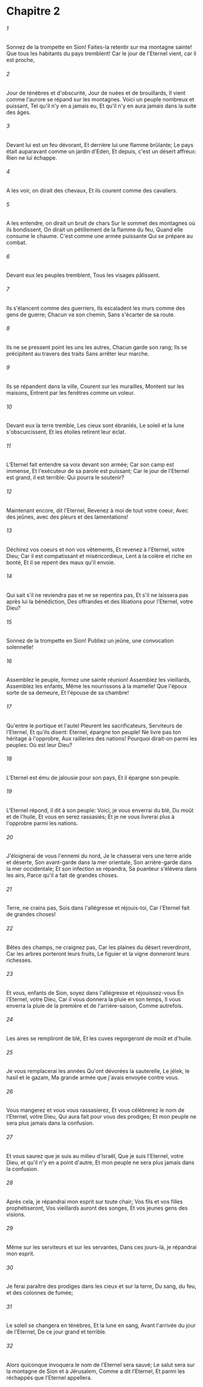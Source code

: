 # Chapitre 2

###### 1
Sonnez de la trompette en Sion! Faites-la retentir sur ma montagne sainte! Que tous les habitants du pays tremblent! Car le jour de l'Eternel vient, car il est proche,
###### 2
Jour de ténèbres et d'obscurité, Jour de nuées et de brouillards, Il vient comme l'aurore se répand sur les montagnes. Voici un peuple nombreux et puissant, Tel qu'il n'y en a jamais eu, Et qu'il n'y en aura jamais dans la suite des âges.
###### 3
Devant lui est un feu dévorant, Et derrière lui une flamme brûlante; Le pays était auparavant comme un jardin d'Eden, Et depuis, c'est un désert affreux: Rien ne lui échappe.
###### 4
A les voir, on dirait des chevaux, Et ils courent comme des cavaliers.
###### 5
A les entendre, on dirait un bruit de chars Sur le sommet des montagnes où ils bondissent, On dirait un pétillement de la flamme du feu, Quand elle consume le chaume. C'est comme une armée puissante Qui se prépare au combat.
###### 6
Devant eux les peuples tremblent, Tous les visages pâlissent.
###### 7
Ils s'élancent comme des guerriers, Ils escaladent les murs comme des gens de guerre; Chacun va son chemin, Sans s'écarter de sa route.
###### 8
Ils ne se pressent point les uns les autres, Chacun garde son rang; Ils se précipitent au travers des traits Sans arrêter leur marche.
###### 9
Ils se répandent dans la ville, Courent sur les murailles, Montent sur les maisons, Entrent par les fenêtres comme un voleur.
###### 10
Devant eux la terre tremble, Les cieux sont ébranlés, Le soleil et la lune s'obscurcissent, Et les étoiles retirent leur éclat.
###### 11
L'Eternel fait entendre sa voix devant son armée; Car son camp est immense, Et l'exécuteur de sa parole est puissant; Car le jour de l'Eternel est grand, il est terrible: Qui pourra le soutenir?
###### 12
Maintenant encore, dit l'Eternel, Revenez à moi de tout votre coeur, Avec des jeûnes, avec des pleurs et des lamentations!
###### 13
Déchirez vos coeurs et non vos vêtements, Et revenez à l'Eternel, votre Dieu; Car il est compatissant et miséricordieux, Lent à la colère et riche en bonté, Et il se repent des maux qu'il envoie.
###### 14
Qui sait s'il ne reviendra pas et ne se repentira pas, Et s'il ne laissera pas après lui la bénédiction, Des offrandes et des libations pour l'Eternel, votre Dieu?
###### 15
Sonnez de la trompette en Sion! Publiez un jeûne, une convocation solennelle!
###### 16
Assemblez le peuple, formez une sainte réunion! Assemblez les vieillards, Assemblez les enfants, Même les nourrissons à la mamelle! Que l'époux sorte de sa demeure, Et l'épouse de sa chambre!
###### 17
Qu'entre le portique et l'autel Pleurent les sacrificateurs, Serviteurs de l'Eternel, Et qu'ils disent: Eternel, épargne ton peuple! Ne livre pas ton héritage à l'opprobre, Aux railleries des nations! Pourquoi dirait-on parmi les peuples: Où est leur Dieu?
###### 18
L'Eternel est ému de jalousie pour son pays, Et il épargne son peuple.
###### 19
L'Eternel répond, il dit à son peuple: Voici, je vous enverrai du blé, Du moût et de l'huile, Et vous en serez rassasiés; Et je ne vous livrerai plus à l'opprobre parmi les nations.
###### 20
J'éloignerai de vous l'ennemi du nord, Je le chasserai vers une terre aride et déserte, Son avant-garde dans la mer orientale, Son arrière-garde dans la mer occidentale; Et son infection se répandra, Sa puanteur s'élèvera dans les airs, Parce qu'il a fait de grandes choses.
###### 21
Terre, ne crains pas, Sois dans l'allégresse et réjouis-toi, Car l'Eternel fait de grandes choses!
###### 22
Bêtes des champs, ne craignez pas, Car les plaines du désert reverdiront, Car les arbres porteront leurs fruits, Le figuier et la vigne donneront leurs richesses.
###### 23
Et vous, enfants de Sion, soyez dans l'allégresse et réjouissez-vous En l'Eternel, votre Dieu, Car il vous donnera la pluie en son temps, Il vous enverra la pluie de la première et de l'arrière-saison, Comme autrefois.
###### 24
Les aires se rempliront de blé, Et les cuves regorgeront de moût et d'huile.
###### 25
Je vous remplacerai les années Qu'ont dévorées la sauterelle, Le jélek, le hasil et le gazam, Ma grande armée que j'avais envoyée contre vous.
###### 26
Vous mangerez et vous vous rassasierez, Et vous célébrerez le nom de l'Eternel, votre Dieu, Qui aura fait pour vous des prodiges; Et mon peuple ne sera plus jamais dans la confusion.
###### 27
Et vous saurez que je suis au milieu d'Israël, Que je suis l'Eternel, votre Dieu, et qu'il n'y en a point d'autre, Et mon peuple ne sera plus jamais dans la confusion.
###### 28
Après cela, je répandrai mon esprit sur toute chair; Vos fils et vos filles prophétiseront, Vos vieillards auront des songes, Et vos jeunes gens des visions.
###### 29
Même sur les serviteurs et sur les servantes, Dans ces jours-là, je répandrai mon esprit.
###### 30
Je ferai paraître des prodiges dans les cieux et sur la terre, Du sang, du feu, et des colonnes de fumée;
###### 31
Le soleil se changera en ténèbres, Et la lune en sang, Avant l'arrivée du jour de l'Eternel, De ce jour grand et terrible.
###### 32
Alors quiconque invoquera le nom de l'Eternel sera sauvé; Le salut sera sur la montagne de Sion et à Jérusalem, Comme a dit l'Eternel, Et parmi les réchappés que l'Eternel appellera.
